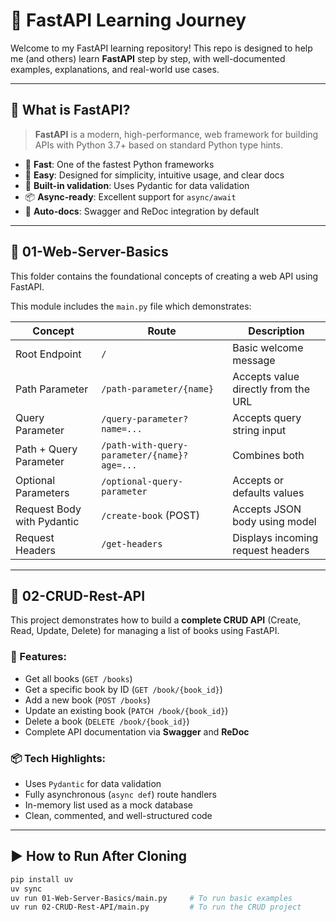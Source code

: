 # 🚀 FastAPI Learning Journey

Welcome to my FastAPI learning repository! This repo is designed to help me (and others) learn **FastAPI** step by step, with well-documented examples, explanations, and real-world use cases.

---

## 📘 What is FastAPI?

> **FastAPI** is a modern, high-performance, web framework for building APIs with Python 3.7+ based on standard Python type hints.

- 🚀 **Fast**: One of the fastest Python frameworks
- 🧠 **Easy**: Designed for simplicity, intuitive usage, and clear docs
- 🔐 **Built-in validation**: Uses Pydantic for data validation
- 📦 **Async-ready**: Excellent support for `async/await`
- 📄 **Auto-docs**: Swagger and ReDoc integration by default

---

## 📁 01-Web-Server-Basics

This folder contains the foundational concepts of creating a web API using FastAPI.

This module includes the `main.py` file which demonstrates:

| Concept | Route | Description |
|--------|-------|-------------|
| Root Endpoint | `/` | Basic welcome message |
| Path Parameter | `/path-parameter/{name}` | Accepts value directly from the URL |
| Query Parameter | `/query-parameter?name=...` | Accepts query string input |
| Path + Query Parameter | `/path-with-query-parameter/{name}?age=...` | Combines both |
| Optional Parameters | `/optional-query-parameter` | Accepts or defaults values |
| Request Body with Pydantic | `/create-book` (POST) | Accepts JSON body using model |
| Request Headers | `/get-headers` | Displays incoming request headers |

---

## 📁 02-CRUD-Rest-API

This project demonstrates how to build a **complete CRUD API** (Create, Read, Update, Delete) for managing a list of books using FastAPI.

### 🔧 Features:
- Get all books (`GET /books`)
- Get a specific book by ID (`GET /book/{book_id}`)
- Add a new book (`POST /books`)
- Update an existing book (`PATCH /book/{book_id}`)
- Delete a book (`DELETE /book/{book_id}`)
- Complete API documentation via **Swagger** and **ReDoc**

### 📦 Tech Highlights:
- Uses `Pydantic` for data validation
- Fully asynchronous (`async def`) route handlers
- In-memory list used as a mock database
- Clean, commented, and well-structured code

---

## ▶️ How to Run After Cloning

```bash
pip install uv
uv sync
uv run 01-Web-Server-Basics/main.py     # To run basic examples
uv run 02-CRUD-Rest-API/main.py         # To run the CRUD project
